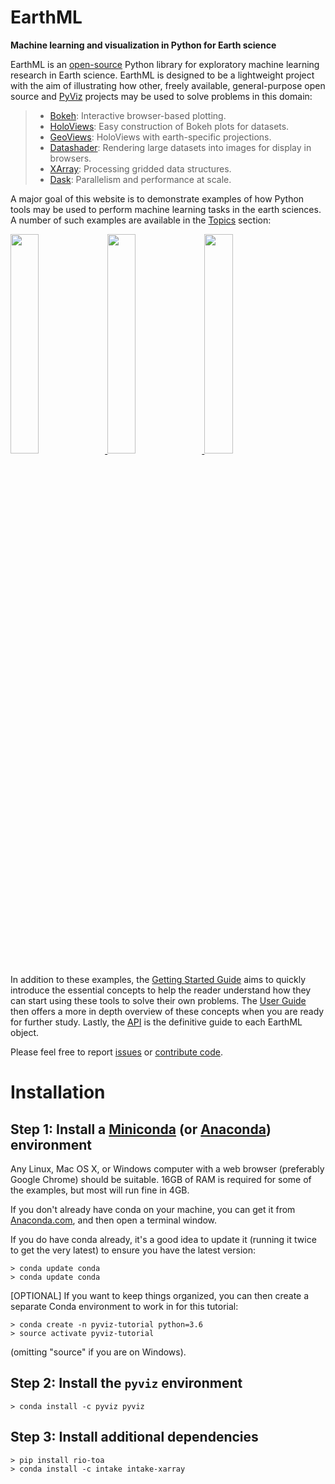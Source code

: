# EarthML

**Machine learning and visualization in Python for Earth science**

EarthML is an
[open-source](https://github.com/ioam/holoviews/blob/master/LICENSE.txt)
Python library for exploratory machine learning research in Earth
science. EarthML is designed to be a lightweight project with the aim of
illustrating how other, freely available, general-purpose open source
and [PyViz](http://pyviz.org) projects may be used to solve problems in
this domain:

> -   [Bokeh](http://bokeh.pydata.org): Interactive
>     browser-based plotting.
> -   [HoloViews](http://holoviews.org): Easy construction of Bokeh
>     plots for datasets.
> -   [GeoViews](http://geoviews.org): HoloViews with
>     earth-specific projections.
> -   [Datashader](https://github.com/bokeh/datashader): Rendering large
>     datasets into images for display in browsers.
> -   [XArray](http://xarray.pydata.org): Processing gridded
>     data structures.
> -   [Dask](http://dask.pydata.org/en/latest/): Parallelism and
>     performance at scale.

A major goal of this website is to demonstrate examples of how Python
tools may be used to perform machine learning tasks in the earth
sciences. A number of such examples are available in the
[Topics](topics) section:

<div>
<div >
  <a href="http://earthml.pyviz.org/topics/trees.html">
    <img src="_static/collage/trees.png" width='30%'>    </img> </a>
  <a href="http://earthml.pyviz.org/topics/Walker_Lake.html">
    <img src="_static/collage/walker.png" width='30%'> </img>  </a>
  <a href="http://earthml.pyviz.org/topics/landsat_spectral_clustering.html">
    <img src="_static/collage/cluster.png" width='30%'> </img>    </a>
</div>
</div>

In addition to these examples, the [Getting Started
Guide](getting_started) aims to quickly introduce the essential concepts
to help the reader understand how they can start using these tools to
solve their own problems. The [User Guide](user_guide) then offers a
more in depth overview of these concepts when you are ready for further
study. Lastly, the [API](Reference_Manual) is the definitive guide to
each EarthML object.

Please feel free to report
[issues](https://github.com/pyviz-topics/EarthML/issues) or [contribute
code](https://github.com/pyviz-topics/EarthML/).

Installation
============

Step 1: Install a [Miniconda](http://conda.pydata.org/miniconda.html) (or [Anaconda](https://www.continuum.io/downloads)) environment
-------------------------------------------------------------------------------------------------------------------------------------

Any Linux, Mac OS X, or Windows computer with a web browser (preferably
Google Chrome) should be suitable. 16GB of RAM is required for some of
the examples, but most will run fine in 4GB.

If you don't already have conda on your machine, you can get it from
[Anaconda.com](http://conda.pydata.org/miniconda.html), and then open a
terminal window.

If you do have conda already, it's a good idea to update it (running it
twice to get the very latest) to ensure you have the latest version:

    > conda update conda
    > conda update conda

\[OPTIONAL\] If you want to keep things organized, you can then create a
separate Conda environment to work in for this tutorial:

    > conda create -n pyviz-tutorial python=3.6
    > source activate pyviz-tutorial

(omitting "source" if you are on Windows).

Step 2: Install the `pyviz` environment
---------------------------------------

    > conda install -c pyviz pyviz

Step 3: Install additional dependencies
---------------------------------------

    > pip install rio-toa
    > conda install -c intake intake-xarray

</div>
